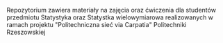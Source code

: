  Repozytorium zawiera materiały na zajęcia oraz ćwiczenia dla studentów przedmiotu Statystyka oraz  Statystka wielowymiarowa realizowanych w ramach projektu "Politechniczna sieć via Carpatia"
Politechniki Rzeszowskiej
